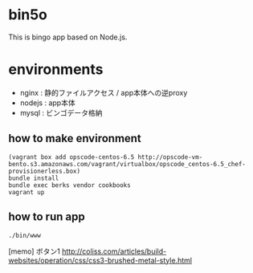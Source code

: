 # bin5o
This is bingo app based on Node.js.

# environments
- nginx : 静的ファイルアクセス / app本体への逆proxy
- nodejs : app本体
- mysql : ビンゴデータ格納

## how to make environment
    (vagrant box add opscode-centos-6.5 http://opscode-vm-bento.s3.amazonaws.com/vagrant/virtualbox/opscode_centos-6.5_chef-provisionerless.box)
    bundle install
    bundle exec berks vendor cookbooks
    vagrant up

## how to run app
    ./bin/www

[memo]
ボタン1
http://coliss.com/articles/build-websites/operation/css/css3-brushed-metal-style.html
